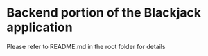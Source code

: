 # Backend portion of the Blackjack application

Please refer to README.md in the root folder for details
